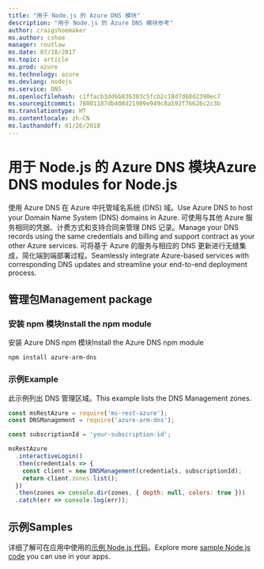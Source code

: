 ```yaml
---
title: "用于 Node.js 的 Azure DNS 模块"
description: "用于 Node.js 的 Azure DNS 模块参考"
author: craigshoemaker
ms.author: cshoe
manager: routlaw
ms.date: 07/18/2017
ms.topic: article
ms.prod: azure
ms.technology: azure
ms.devlang: nodejs
ms.service: DNS
ms.openlocfilehash: c1ffacb3dd6b836303c5fcb2c18d7d68d2390ec7
ms.sourcegitcommit: 78001187db408d21909e949c8a592f76626c2c3b
ms.translationtype: HT
ms.contentlocale: zh-CN
ms.lasthandoff: 01/26/2018
---
```

# <a name="azure-dns-modules-for-nodejs"></a><span data-ttu-id="b31ea-103">用于 Node.js 的 Azure DNS 模块</span><span class="sxs-lookup"><span data-stu-id="b31ea-103">Azure DNS modules for Node.js</span></span>

<span data-ttu-id="b31ea-104">使用 Azure DNS 在 Azure 中托管域名系统 (DNS) 域。</span><span class="sxs-lookup"><span data-stu-id="b31ea-104">Use Azure DNS to host your Domain Name System (DNS) domains in Azure.</span></span> <span data-ttu-id="b31ea-105">可使用与其他 Azure 服务相同的凭据、计费方式和支持合同来管理 DNS 记录。</span><span class="sxs-lookup"><span data-stu-id="b31ea-105">Manage your DNS records using the same credentials and billing and support contract as your other Azure services.</span></span> <span data-ttu-id="b31ea-106">可将基于 Azure 的服务与相应的 DNS 更新进行无缝集成，简化端到端部署过程。</span><span class="sxs-lookup"><span data-stu-id="b31ea-106">Seamlessly integrate Azure-based services with corresponding DNS updates and streamline your end-to-end deployment process.</span></span>

## <a name="management-package"></a><span data-ttu-id="b31ea-107">管理包</span><span class="sxs-lookup"><span data-stu-id="b31ea-107">Management package</span></span>

### <a name="install-the-npm-module"></a><span data-ttu-id="b31ea-108">安装 npm 模块</span><span class="sxs-lookup"><span data-stu-id="b31ea-108">Install the npm module</span></span>

<span data-ttu-id="b31ea-109">安装 Azure DNS npm 模块</span><span class="sxs-lookup"><span data-stu-id="b31ea-109">Install the Azure DNS npm module</span></span>

```bash
npm install azure-arm-dns
```

### <a name="example"></a><span data-ttu-id="b31ea-110">示例</span><span class="sxs-lookup"><span data-stu-id="b31ea-110">Example</span></span>

<span data-ttu-id="b31ea-111">此示例列出 DNS 管理区域。</span><span class="sxs-lookup"><span data-stu-id="b31ea-111">This example lists the DNS Management zones.</span></span>

```javascript
const msRestAzure = require('ms-rest-azure');
const DNSManagement = require('azure-arm-dns');

const subscriptionId = 'your-subscription-id';

msRestAzure
  .interactiveLogin()
  .then(credentials => {
    const client = new DNSManagement(credentials, subscriptionId);
    return client.zones.list();
  })
  .then(zones => console.dir(zones, { depth: null, colors: true }))
  .catch(err => console.log(err));
```

## <a name="samples"></a><span data-ttu-id="b31ea-112">示例</span><span class="sxs-lookup"><span data-stu-id="b31ea-112">Samples</span></span>

<span data-ttu-id="b31ea-113">详细了解可在应用中使用的[示例 Node.js 代码](https://azure.microsoft.com/resources/samples/?platform=nodejs)。</span><span class="sxs-lookup"><span data-stu-id="b31ea-113">Explore more [sample Node.js code](https://azure.microsoft.com/resources/samples/?platform=nodejs) you can use in your apps.</span></span>
